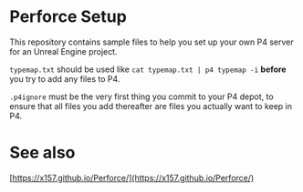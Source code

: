# Perforce Setup

This repository contains sample files to help you set up your own P4 server
for an Unreal Engine project.

`typemap.txt` should be used like `cat typemap.txt | p4 typemap -i`
**before** you try to add any files to P4.

`.p4ignore` must be the very first thing you commit to your P4 depot,
to ensure that all files you add thereafter are files you actually want
to keep in P4.

# See also

[https://x157.github.io/Perforce/](https://x157.github.io/Perforce/)
